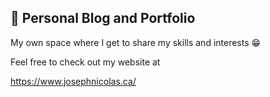 ## 🚀 Personal Blog and Portfolio

My own space where I get to share my skills and interests 😁

Feel free to check out my website at

https://www.josephnicolas.ca/
